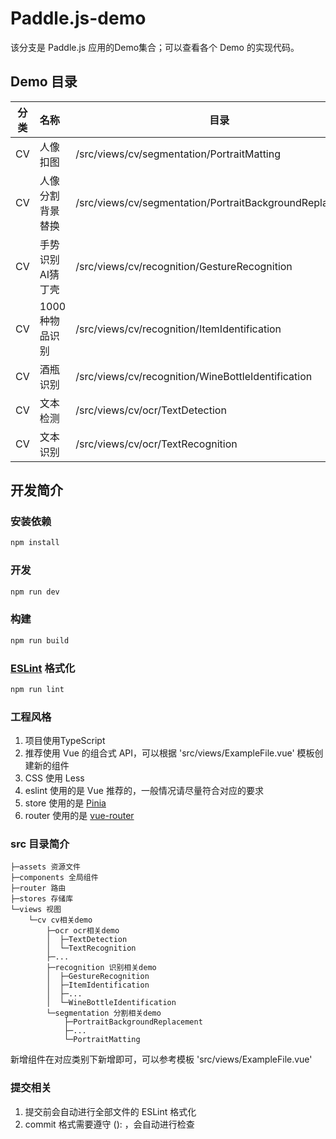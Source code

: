 # Paddle.js-demo

该分支是 Paddle.js 应用的Demo集合；可以查看各个 Demo 的实现代码。

## Demo 目录

| 分类 | 名称             | 目录                                                     |
|:----:| :--------------- | -------------------------------------------------------- |
|  CV  | 人像扣图         | /src/views/cv/segmentation/PortraitMatting               |
|  CV  | 人像分割背景替换 | /src/views/cv/segmentation/PortraitBackgroundReplacement |
|  CV  | 手势识别AI猜丁壳 | /src/views/cv/recognition/GestureRecognition             |
|  CV  | 1000种物品识别   | /src/views/cv/recognition/ItemIdentification             |
|  CV  | 酒瓶识别         | /src/views/cv/recognition/WineBottleIdentification       |
|  CV  | 文本检测         | /src/views/cv/ocr/TextDetection                          |
|  CV  | 文本识别         | /src/views/cv/ocr/TextRecognition                        |

## 开发简介

### 安装依赖

```sh
npm install
```

### 开发

```sh
npm run dev
```

### 构建

```sh
npm run build
```

### [ESLint](https://eslint.org/) 格式化

```sh
npm run lint
```

### 工程风格

1. 项目使用TypeScript
2. 推荐使用 Vue 的组合式 API，可以根据 'src/views/ExampleFile.vue' 模板创建新的组件
3. CSS 使用 Less
4. eslint 使用的是 Vue 推荐的，一般情况请尽量符合对应的要求
5. store 使用的是 [Pinia](https://pinia.web3doc.top/)
6. router 使用的是 [vue-router](https://router.vuejs.org/zh/)

### src 目录简介

```text
├─assets 资源文件
├─components 全局组件
├─router 路由
├─stores 存储库
└─views 视图
    └─cv cv相关demo
        ├─ocr ocr相关demo
        │  ├─TextDetection
        │  └─TextRecognition
        ├─...
        ├─recognition 识别相关demo
        │  ├─GestureRecognition
        │  ├─ItemIdentification
        │  ├─...
        │  └─WineBottleIdentification
        └─segmentation 分割相关demo
            ├─PortraitBackgroundReplacement
            ├─...
            └─PortraitMatting

```
新增组件在对应类别下新增即可，可以参考模板 'src/views/ExampleFile.vue'

### 提交相关

1. 提交前会自动进行全部文件的 ESLint 格式化
2. commit 格式需要遵守 <type>(<scope>): <subject>，会自动进行检查
